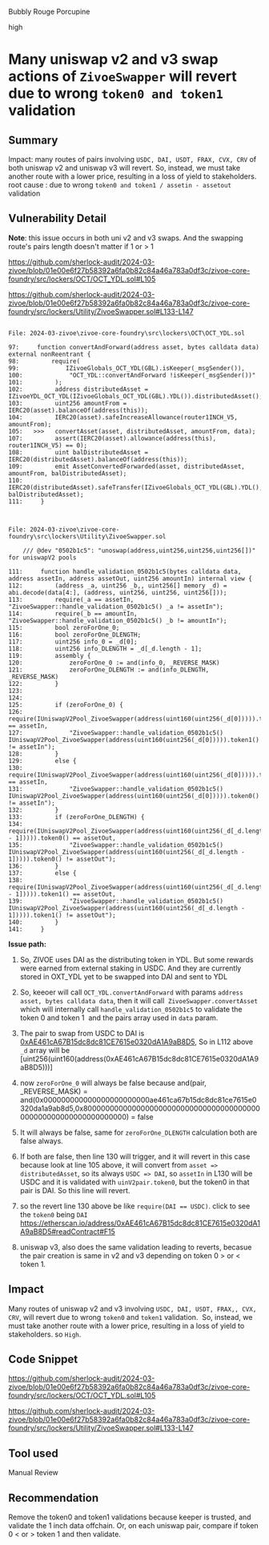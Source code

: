 Bubbly Rouge Porcupine

high

# Many uniswap v2 and v3 swap actions of `ZivoeSwapper` will revert due to wrong `token0 and token1` validation

## Summary
Impact: many routes of pairs involving `USDC, DAI, USDT, FRAX, CVX, CRV` of both uniswap v2 and uniswap v3 will revert. So, instead, we must take another route with a lower price, resulting in a loss of yield to stakeholders.
root cause : due to wrong `token0 and token1 / assetin - assetout` validation

## Vulnerability Detail

**Note**: this issue occurs in both uni v2 and v3 swaps. And the swapping route's pairs length doesn't matter if 1 or > 1

https://github.com/sherlock-audit/2024-03-zivoe/blob/01e00e6f27b58392a6fa0b82c84a46a783a0df3c/zivoe-core-foundry/src/lockers/OCT/OCT_YDL.sol#L105

https://github.com/sherlock-audit/2024-03-zivoe/blob/01e00e6f27b58392a6fa0b82c84a46a783a0df3c/zivoe-core-foundry/src/lockers/Utility/ZivoeSwapper.sol#L133-L147

```solidity

File: 2024-03-zivoe\zivoe-core-foundry\src\lockers\OCT\OCT_YDL.sol

97:     function convertAndForward(address asset, bytes calldata data) external nonReentrant {
98:         require(
99:             IZivoeGlobals_OCT_YDL(GBL).isKeeper(_msgSender()),
100:             "OCT_YDL::convertAndForward !isKeeper(_msgSender())"
101:         );
102:         address distributedAsset = IZivoeYDL_OCT_YDL(IZivoeGlobals_OCT_YDL(GBL).YDL()).distributedAsset();
103:         uint256 amountFrom = IERC20(asset).balanceOf(address(this));
104:         IERC20(asset).safeIncreaseAllowance(router1INCH_V5, amountFrom);
105:   >>>   convertAsset(asset, distributedAsset, amountFrom, data);
107:         assert(IERC20(asset).allowance(address(this), router1INCH_V5) == 0);
108:         uint balDistributedAsset = IERC20(distributedAsset).balanceOf(address(this));
109:         emit AssetConvertedForwarded(asset, distributedAsset, amountFrom, balDistributedAsset);
110:         IERC20(distributedAsset).safeTransfer(IZivoeGlobals_OCT_YDL(GBL).YDL(), balDistributedAsset);
111:     }



File: 2024-03-zivoe\zivoe-core-foundry\src\lockers\Utility\ZivoeSwapper.sol

    /// @dev "0502b1c5": "unoswap(address,uint256,uint256,uint256[])" for uniswapV2 pools

111:     function handle_validation_0502b1c5(bytes calldata data, address assetIn, address assetOut, uint256 amountIn) internal view {
112:         (address _a, uint256 _b,, uint256[] memory _d) = abi.decode(data[4:], (address, uint256, uint256, uint256[]));
113:         require(_a == assetIn, "ZivoeSwapper::handle_validation_0502b1c5() _a != assetIn");
114:         require(_b == amountIn, "ZivoeSwapper::handle_validation_0502b1c5() _b != amountIn");
115:         bool zeroForOne_0;
116:         bool zeroForOne_DLENGTH;
117:         uint256 info_0 = _d[0];
118:         uint256 info_DLENGTH = _d[_d.length - 1];
119:         assembly {
120:             zeroForOne_0 := and(info_0, _REVERSE_MASK)
121:             zeroForOne_DLENGTH := and(info_DLENGTH, _REVERSE_MASK)
122:         }
123:
124:            
125:         if (zeroForOne_0) {
126:             require(IUniswapV2Pool_ZivoeSwapper(address(uint160(uint256(_d[0])))).token1() == assetIn,
127:             "ZivoeSwapper::handle_validation_0502b1c5() IUniswapV2Pool_ZivoeSwapper(address(uint160(uint256(_d[0])))).token1() != assetIn");
128:         }
129:         else {
130:             require(IUniswapV2Pool_ZivoeSwapper(address(uint160(uint256(_d[0])))).token0() == assetIn,
131:             "ZivoeSwapper::handle_validation_0502b1c5() IUniswapV2Pool_ZivoeSwapper(address(uint160(uint256(_d[0])))).token0() != assetIn");
132:         }
133:         if (zeroForOne_DLENGTH) {
134:             require(IUniswapV2Pool_ZivoeSwapper(address(uint160(uint256(_d[_d.length - 1])))).token0() == assetOut,
135:             "ZivoeSwapper::handle_validation_0502b1c5() IUniswapV2Pool_ZivoeSwapper(address(uint160(uint256(_d[_d.length - 1])))).token0() != assetOut");
136:         }
137:         else {
138:             require(IUniswapV2Pool_ZivoeSwapper(address(uint160(uint256(_d[_d.length - 1])))).token1() == assetOut,
139:             "ZivoeSwapper::handle_validation_0502b1c5() IUniswapV2Pool_ZivoeSwapper(address(uint160(uint256(_d[_d.length - 1])))).token1() != assetOut");
140:         }
141:     }

```


**Issue path:**

1. So, ZIVOE uses DAI as the distributing token in YDL. But some rewards were earned from external staking in USDC. And they are currently stored in OXT_YDL yet to be swapped into DAI and sent to YDL
2. So, keeoer will call `OCT_YDL.convertAndForward` with params `address asset, bytes calldata data`, then it will call  `ZivoeSwapper.convertAsset` which will internally call `handle_validation_0502b1c5` to validate the token 0 and token 1  and the pairs array used in `data` param.
3. The pair to swap from USDC to DAI is [0xAE461cA67B15dc8dc81CE7615e0320dA1A9aB8D5](https://etherscan.io/address/0xAE461cA67B15dc8dc81CE7615e0320dA1A9aB8D5), So in L112 above `_d` array will be [uint256(uint160(address(0xAE461cA67B15dc8dc81CE7615e0320dA1A9aB8D5)))]
4. now `zeroForOne_0` will always be false because and(pair, _REVERSE_MASK) = and(0x000000000000000000000000ae461ca67b15dc8dc81ce7615e0320da1a9ab8d5,0x8000000000000000000000000000000000000000000000000000000000000000) = false
5. It will always be false, same for `zeroForOne_DLENGTH` calculation both are false always.
6. If both are false, then line 130 will trigger, and it will revert in this case because look at line 105 above, it will convert from `asset => distributedAsset`, so its always `USDC => DAI`, so `assetIn` in L130 will be USDC and it is validated with `uinV2pair.token0`, but the token0 in that pair is DAI. So this line will revert.

7. so the revert line 130 above be like `require(DAI == USDC)`. click to see the `token0` being `DAI` https://etherscan.io/address/0xAE461cA67B15dc8dc81CE7615e0320dA1A9aB8D5#readContract#F15
8. uniswap v3, also does the same validation leading to reverts, becasue the pair creation is same in v2 and v3 depending on token 0 > or < token 1.

## Impact
Many routes of uniswap v2 and v3 involving `USDC, DAI, USDT, FRAX,, CVX, CRV`, will revert due to wrong `token0` and `token1` validation.  So, instead, we must take another route with a lower price, resulting in a loss of yield to stakeholders. so `High`.

## Code Snippet

https://github.com/sherlock-audit/2024-03-zivoe/blob/01e00e6f27b58392a6fa0b82c84a46a783a0df3c/zivoe-core-foundry/src/lockers/OCT/OCT_YDL.sol#L105

https://github.com/sherlock-audit/2024-03-zivoe/blob/01e00e6f27b58392a6fa0b82c84a46a783a0df3c/zivoe-core-foundry/src/lockers/Utility/ZivoeSwapper.sol#L133-L147

## Tool used

Manual Review

## Recommendation

Remove the token0 and token1 validations because keeper is trusted, and validate the 1 inch data offchain.
Or, on each uniswap pair, compare if token 0 < or > token 1 and then validate.